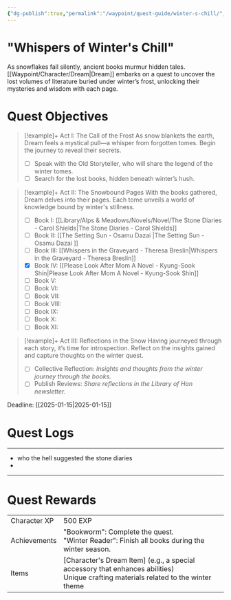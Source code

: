 ```yaml
---
{"dg-publish":true,"permalink":"/waypoint/quest-guide/winter-s-chill/","tags":["Quests"]}
---
```


# "Whispers of Winter's Chill"

   As snowflakes fall silently, ancient books murmur hidden tales. [[Waypoint/Character/Dream\|Dream]] embarks on a quest to uncover the lost volumes of literature buried under winter’s frost, unlocking their mysteries and wisdom with each page.

# Quest Objectives

> [!example]+ Act I: The Call of the Frost
>    As snow blankets the earth, Dream feels a mystical pull—a whisper from forgotten tomes. Begin the journey to reveal their secrets.
>- [ ] Speak with the Old Storyteller, who will share the legend of the winter tomes.
>- [ ] Search for the lost books, hidden beneath winter’s hush.

> [!example]+ Act II: The Snowbound Pages
>    With the books gathered, Dream delves into their pages. Each tome unveils a world of knowledge bound by winter's stillness.
>- [ ] Book I: [[Library/Alps & Meadows/Novels/Novel/The Stone Diaries - Carol Shields\|The Stone Diaries - Carol Shields]]
>- [ ] Book II: [[The Setting Sun - Osamu Dazai \|The Setting Sun - Osamu Dazai ]]
>- [ ] Book III: [[Whispers in the Graveyard - Theresa Breslin\|Whispers in the Graveyard - Theresa Breslin]]
>- [x] Book IV: [[Please Look After Mom A Novel - Kyung-Sook Shin\|Please Look After Mom A Novel - Kyung-Sook Shin]]
>- [ ] Book V: 
>- [ ] Book VI: 
>- [ ] Book VII: 
>- [ ] Book VIII: 
>- [ ] Book IX: 
>- [ ] Book X:
>- [ ] Book XI: 

> [!example]+ Act III: Reflections in the Snow
>    Having journeyed through each story, it’s time for introspection. Reflect on the insights gained and capture thoughts on the winter quest.
>- [ ] Collective Reflection: *Insights and thoughts from the winter journey through the books.*
>- [ ] Publish Reviews: *Share reflections in the Library of Han newsletter.*

Deadline: [[2025-01-15\|2025-01-15]]

# Quest Logs 
---
- who the hell suggested the stone diaries 
- 

---
# Quest Rewards

|              |                                                                                                                                       |     |
| ------------ | ------------------------------------------------------------------------------------------------------------------------------------- | --- |
| Character XP | 500 EXP                                                                                                                               |     |
| Achievements | "Bookworm": Complete the quest.<br>"Winter Reader": Finish all books during the winter season.                                        |     |
| Items        | [Character's Dream Item] (e.g., a special accessory that enhances abilities)<br>Unique crafting materials related to the winter theme |     |